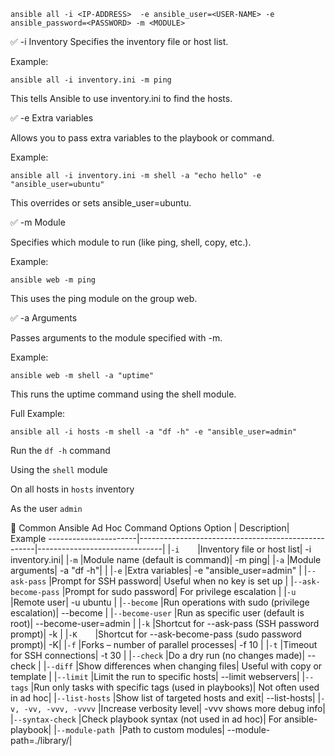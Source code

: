```
ansible all -i <IP-ADDRESS>  -e ansible_user=<USER-NAME> -e ansible_password=<PASSWORD> -m <MODULE> 
```

✅ -i
Inventory
Specifies the inventory file or host list.

Example:
```
ansible all -i inventory.ini -m ping
```
This tells Ansible to use inventory.ini to find the hosts.


✅ -e
Extra variables

Allows you to pass extra variables to the playbook or command.

Example:
```
ansible all -i inventory.ini -m shell -a "echo hello" -e "ansible_user=ubuntu"
```
This overrides or sets ansible_user=ubuntu.


✅ -m
Module

Specifies which module to run (like ping, shell, copy, etc.).

Example:
```
ansible web -m ping
```
This uses the ping module on the group web.


✅ -a
Arguments

Passes arguments to the module specified with -m.

Example:
```
ansible web -m shell -a "uptime"
```
This runs the uptime command using the shell module.


Full Example:
```
ansible all -i hosts -m shell -a "df -h" -e "ansible_user=admin"
```
Run the `df -h` command

Using the `shell` module

On all hosts in `hosts` inventory

As the user `admin`



🔧 Common Ansible Ad Hoc Command Options
Option	| Description|	Example
----------------------|----------------------------------------------------|-------------------------------|
|`-i	`|Inventory file or host list|	-i inventory.ini|
|`-m`	|Module name (default is command)|	-m ping|
|`-a`	|Module arguments|	-a "df -h"| |
|`-e`	|Extra variables|	-e "ansible_user=admin" |
|`--ask-pass`	|Prompt for SSH password|	Useful when no key is set up |
|`--ask-become-pass`	|Prompt for sudo password|	For privilege escalation |
|`-u`	|Remote user|	-u ubuntu |
|`--become`	|Run operations with sudo (privilege escalation)|	--become |
|`--become-user`	|Run as specific user (default is root)|	--become-user=admin |
|`-k`	|Shortcut for --ask-pass (SSH password prompt)|	-k |
|`-K	`|Shortcut for --ask-become-pass (sudo password prompt)|	-K|
|`-f`	|Forks – number of parallel processes|	-f 10 |
|`-t`	|Timeout for SSH connections|	-t 30 |
|`--check`	|Do a dry run (no changes made)|	--check |
|`--diff`	|Show differences when changing files|	Useful with copy or template |
|`--limit`	|Limit the run to specific hosts|	--limit webservers|
|`--tags`	|Run only tasks with specific tags (used in playbooks)|	Not often used in ad hoc|
|`--list-hosts`	|Show list of targeted hosts and exit|	--list-hosts|
|`-v, -vv, -vvv, -vvvv`	|Increase verbosity level|	-vvv shows more debug info|
|`--syntax-check`	|Check playbook syntax (not used in ad hoc)|	For ansible-playbook|
|`--module-path	`|Path to custom modules|	--module-path=./library/|